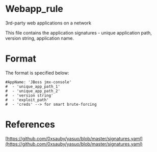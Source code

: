 # Webapp_rule

3rd-party web applications on a network

This file contains the application signatures - unique application path, version string, application name. 

# Format

The format is specified below:

```
#AppName: 'JBoss jmx-console'
#  - 'unique_app_path_1'
#  - 'unique_app_path_2'
#  - 'version string'
#  - 'exploit_path'
#  - 'creds' --> for smart brute-forcing
```
# References

[https://github.com/0xsauby/yasuo/blob/master/signatures.yaml](https://github.com/0xsauby/yasuo/blob/master/signatures.yaml)
